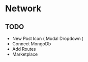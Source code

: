 # Network

## TODO
- New Post Icon ( Modal Dropdown ) 
- Connect MongoDb
- Add Routes
- Marketplace
 
